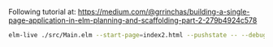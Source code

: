 Following tutorial at: https://medium.com/@grrinchas/building-a-single-page-application-in-elm-planning-and-scaffolding-part-2-279b4924c578


```bash
elm-live ./src/Main.elm --start-page=index2.html --pushstate -- --debug --output=dist/main.js
```